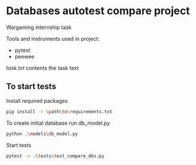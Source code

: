 # Databases autotest compare project

Wargaming internship task

Tools and instruments used in project:
- pytest
- peewee

_task.txt_ contents the task text

## To start tests

Install required packages
```sh
pip install -r \path\to\requirements.txt
```
To create initial database run db_model.py
```sh
python .\models\db_model.py
```
Start tests
```sh
pytest -v .\tests\test_compare_dbs.py
```